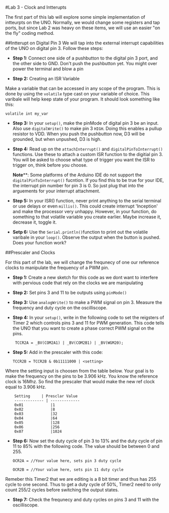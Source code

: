 #Lab 3 - Clock and Intterupts 

The first part of this lab will explore some simple implementation of intteurpts on the UNO. Normally, we would change some registers and tap ports, but since Lab 2 was heavy on these items, we will use an easier "on the fly" coding method. 

##Intterupt on Digital Pin 3
We will tap into the external interrupt capabilities of the UNO on digital pin 3. Follow these steps:

* **Step 1:** Connect one side of a pushbutton to the digital pin 3 port, and the other side to GND. Don't push the pushbutton yet. You might over power the terminal and blow a pin 

* **Step 2:** Creating an ISR Variable

Make a variable that can be accessed in any scope of the program. This is done by using the `volatile` type cast on your variable of choice. This varibale will help keep state of your program. It should look something like this: 

	volatile int my_var 
	
* **Step 3:** In your `setup()`, make the pinMode of digital pin 3 be an input. Also use `digitalWrite()` to make pin 3 `HIGH`. Doing this enables a pullup resistor to VDD. When you push the pushbutton now, D3 will be grounded, but when unpushed, D3 is high. 

* **Step 4:** Read up on the `attachInterrupt()` and `digitalPinToInterrupt()` functions. Use these to attach a custom ISR function to the digitial pin 3. You will be asked to choose what type of trigger you want the ISR to trigger on, think before you choose. 

 	**Note****: Some platforms of the Arduino IDE do not support the `digitalPinToInterrupt()` fucntion. If you find this to be true for your IDE, the interrupt pin number for pin 3 is 0. So just plug that into the arguements for your interrupt attachment. 
 	
* **Step 5:** In your ISR() function, never print anything to the serial terminal or use delays or even `millis()`. This could create interrupt 'Inception' and make the processor very unhappy. However, in your function, do something to that volatile variable you create earlier. Maybe increase it, decrease it, toggle it. 

* **Setp 6:** Use the `Serial.println()`function to print out the volatile varibale in your `loop()`. Observe the output when the button is pushed. Does your function work?

##Prescaler and Clocks

For this part of the lab, we will change the frequnecy of one our reference clocks to manipulate the frequency of a PWM pin. 

* **Step 1:** Create a new sketch for this code as we dont want to interfere with pervious code that rely on the clocks we are manipulating 
* **Step 2:** Set pins 3 and 11 to be outputs using `pinMode()`
* **Step 3:** Use `analogWrite()` to make a PWM signal on pin 3. Measure the frequency and duty cycle on the oscilliscope.
* **Step 4:** In your `setup()`, write in the following code to set the reigsters of Timer 2 which controls pins 3 and 11 for PWM generation. This code tells the UNO that you want to create a phase correct PWM signal on the pins. 

	` TCCR2A = _BV(COM2A1) | _BV(COM2B1) | _BV(WGM20); `


* **Step 5:** Add in the prescaler with this code:

	`TCCR2B = TCCR2B & 0b11111000 | <setting>`

Where the setting input is choosen from the table below. Your goal is to make the frequency on the pins to be 3.906 kHz. You know the reference clock is 16Mhz. So find the prescaler that would make the new ref clock equal to 3.906 kHz. 

		Setting	    | Presclar Value
		------------- | -------------
		0x01			|1		0x02			|8		0x03			|32		0x04			|64		0x05			|128		0x06			|256		0x07			|1024			 


* **Step 6:** Now set the duty cycle of pin 3 to 13% and the duty cycle of pin 11 to 85% with the following code. The value should be between 0 and 255.  


	`OCR2A = //Your value here, sets pin 3 duty cycle`
	
	`OCR2B = //Your value here, sets pin 11 duty cycle`

Remeber this Timer2 that we are editing is a 8 bit timer and thus has 255 cycle to one second. Thus to get a duty cycle of 50%, Timer2 need to only count 255/2 cycles before switching the output states. 

* **Step 7:** Check the frequnecy and duty cycles on pins 3 and 11 with the oscilliscope. 

 
